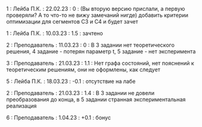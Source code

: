 1 : Лейба П.К. : 22.02.23 : 0 : (Вы вторую версию прислали, а первую проверяли? А то что-то не вижу замечаний нигде) добавить критерии оптимизации для сегментов С3 и С4 и будет зачет

1 : Лейба П.К. : 10.03.23 : 1.5 : зачтено

2 : Преподаватель : 11.03.23 : 0 : В 3 задании нет теоретического решения, 4 задание - потерян параметр t, 5 задание - нет эксперимента

3 : Преподаватель : 21.03.23 : 1.1 : Нет графа состояний, нет пояснений к теоретическим решениям, они не оформлены, как следует

5 : Лейба П.К. : 18.03.23 : -0.1 : отсутствие на лабе

2 : Преподаватель : 21.03.23 : 1.4 : В 3 задании не довели преобразования до конца, в 5 задании странная экспериментальная реализация

6 : Преподаватель : 1.04.23 : +0.1 : бонус
